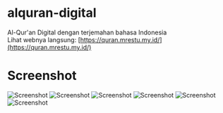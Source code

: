 # alquran-digital
Al-Qur'an Digital dengan terjemahan bahasa Indonesia<br>
Lihat webnya langsung: [https://quran.mrestu.my.id/](https://quran.mrestu.my.id/)

# Screenshot
![Screenshot](screenshot/Screenshot_2023-07-16-09-42-14-00.jpg)
![Screenshot](screenshot/Screenshot_2023-07-16-09-42-32-65.jpg)
![Screenshot](screenshot/Screenshot_2023-07-16-09-42-47-71.jpg)
![Screenshot](screenshot/Screenshot_2023-07-16-09-42-53-74.jpg)
![Screenshot](screenshot/Screenshot_2023-07-16-09-43-03-37.jpg)
![Screenshot](screenshot/Screenshot_2023-07-16-09-43-09-37.jpg)
